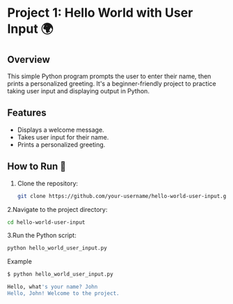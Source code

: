 # Project 1: Hello World with User Input 🌍

## Overview

This simple Python program prompts the user to enter their name, then prints a personalized greeting. It's a beginner-friendly project to practice taking user input and displaying output in Python.

## Features

- Displays a welcome message.
- Takes user input for their name.
- Prints a personalized greeting.

## How to Run 🚀

1. Clone the repository:

   ```bash
   git clone https://github.com/your-username/hello-world-user-input.git
   ```
2.Navigate to the project directory:
```bash
cd hello-world-user-input
```
3.Run the Python script:
```bash
python hello_world_user_input.py
```
Example 
```bash
$ python hello_world_user_input.py

Hello, what's your name? John
Hello, John! Welcome to the project.
```


